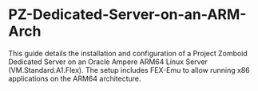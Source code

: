 # PZ-Dedicated-Server-on-an-ARM-Arch
This guide details the installation and configuration of a Project Zomboid Dedicated Server on an Oracle Ampere ARM64 Linux Server (VM.Standard.A1.Flex). The setup includes FEX-Emu to allow running x86 applications on the ARM64 architecture.
